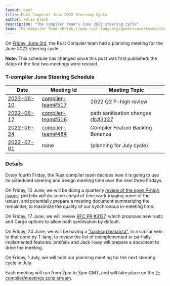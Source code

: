 ```yaml
---
layout: post
title: Rust Compiler June 2022 Steering Cycle
author: Felix Klock
description: "The compiler team's June 2022 steering cycle"
team: The Compiler Team <https://www.rust-lang.org/governance/teams/compiler>
---
```

On [Friday, June 3rd][jun-03-zulip-archive], the Rust Compiler team had a planning meeting for the June 2022 steering cycle.

[jun-03-zulip-archive]: https://rust-lang.zulipchat.com/#narrow/stream/238009-t-compiler.2Fmeetings/topic/.5Bplanning.20meeting.5D.202022-06-03/near/284883023

**Note:** This schedule has changed since this post was first published: the dates of the first two meetings were revised.

### T-compiler June Steering Schedule

|           Date |            Meeting Id | Meeting Topic
|----------------|-----------------------|----------------
| [2022-06-10][] | [compiler-team#517][] | 2022 Q2 P-high review
| [2022-06-17][] | [compiler-team#516][] | path sanitisation changes [rfc#3127][]
| [2022-06-24][] | [compiler-team#484][] | Compiler Feature Backlog Bonanza
| [2022-07-01][] |         none          | (planning for July cycle)

[2022-06-10]: https://calendar.google.com/event?action=TEMPLATE&tmeid=NHY4Y3VmdXZqcWJxOWgzOXVyZWM5a3JjaWUgNnU1cnJ0Y2U2bHJ0djA3cGZpM2RhbWdqdXNAZw&tmsrc=6u5rrtce6lrtv07pfi3damgjus%40group.calendar.google.com
[2022-06-17]: https://calendar.google.com/event?action=TEMPLATE&tmeid=Nm8xbGtqbHBzMjdpcTRjcHAybmw4a3Y0ZjEgNnU1cnJ0Y2U2bHJ0djA3cGZpM2RhbWdqdXNAZw&tmsrc=6u5rrtce6lrtv07pfi3damgjus%40group.calendar.google.com
[2022-06-24]: https://calendar.google.com/calendar/event?eid=MmE2azQyb2ViODQ4NWwxMWViMzJka2g0cjIgNnU1cnJ0Y2U2bHJ0djA3cGZpM2RhbWdqdXNAZw&ctz=GMT-04:00
[2022-07-01]: https://calendar.google.com/calendar/event?eid=MDJyYnJ1cGFtdWR1c2lnNjFmcHJ2b3JlODFfMjAyMjA3MDFUMTQwMDAwWiA2dTVycnRjZTZscnR2MDdwZmkzZGFtZ2p1c0Bn&ctz=GMT-04:00

[compiler-team#484]: https://github.com/rust-lang/compiler-team/issues/484
[compiler-team#516]: https://github.com/rust-lang/compiler-team/issues/516
[compiler-team#517]: https://github.com/rust-lang/compiler-team/issues/517

[rfc#3127]: https://github.com/rust-lang/rfcs/issues/3127

### Details

Every fourth Friday, the Rust compiler team decides how
it is going to use its scheduled steering and design meeting time over the next
three Fridays.

On Friday, 10 June, we will be doing a quarterly [review of the open P-high issues][compiler-team#517].
pnkfelix will do some ahead of time work triaging
some of the issues, and potentially prepare a meeting document summarizing the
remainder, to maximize the quality of our synchronous in-meeting time.

On Friday, 17 June, we will review [RFC PR #3127][rfc#3127], which proposes
new rustc and Cargo options to allow path sanitisation by default.

On Friday, 24 June, we will be having a ["backlog bonanza"][compiler-team#484], in a
similar vein to that done by T-lang, to review the list of unimplemented or
partially-implemented features. pnkfelix and Jack Huey will prepare a document
to drive the meeting.

On Friday, 1 July, we will hold our planning meeting for the next steering cycle in July.

Each meeting will run from 2pm to 3pm GMT, and will take place on the
[T-compiler/meetings zulip stream][zulip].

[zulip]: https://rust-lang.zulipchat.com/#narrow/stream/238009-t-compiler.2Fmeetings
